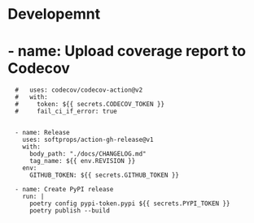 # Developemnt

# - name: Upload coverage report to Codecov
      #   uses: codecov/codecov-action@v2
      #   with:
      #     token: ${{ secrets.CODECOV_TOKEN }}
      #     fail_ci_if_error: true


      - name: Release
        uses: softprops/action-gh-release@v1
        with:
          body_path: "./docs/CHANGELOG.md"
          tag_name: ${{ env.REVISION }}
        env:
          GITHUB_TOKEN: ${{ secrets.GITHUB_TOKEN }}

      - name: Create PyPI release
        run: |
          poetry config pypi-token.pypi ${{ secrets.PYPI_TOKEN }}
          poetry publish --build